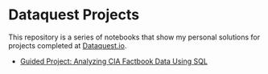 # Dataquest Projects
This repository is a series of notebooks that show my personal solutions for projects completed at [Dataquest.io](https://www.dataquest.io/).

- [Guided Project: Analyzing CIA Factbook Data Using SQL](https://github.com/heisenbit/dataquestprojects/blob/master/SQL%20Fundamentals.ipynb)
